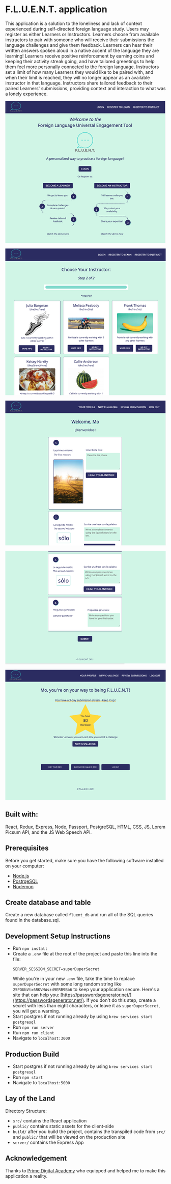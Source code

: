 
# F.L.U.E.N.T. application

This application is a solution to the loneliness and lack of context experienced during self-directed foreign language study.  Users may register as either Learners or Instructors.  Learners choose from available instructors to pair with someone who will receive their submissions the language challenges and give them feedback.  Learners can hear their written answers spoken aloud in a native accent of the language they are learning!  Learners receive positive reinforcement by earning coins and keeping their activity streak going, and have tailored greeetings to help them feel more personally connected to the foreign language.  Instructors set a limit of how many Learners they would like to be paired with, and when their limit is reached, they will no longer appear as an available instructor in that language.  Instructors share tailored feedback to their paired Learners' submissions, providing context and interaction to what was a lonely experience.

![Landing Page](./wireframes/fluent-landing.png)

![Learner Choose Instructor](./wireframes/fluent-choose.png)

![Learner Challenge Page (Part 1)](./wireframes/fluent-challenge.png)

![Learner Challenge Page (Part 2)](./wireframes/fluent-challenge2.png)

![Learner Profile ](./wireframes/fluent-profile.png)

## Built with:

React, Redux, Express, Node, Passport, PostgreSQL, HTML, CSS, JS, Lorem Picsum API, and the JS Web Speech API.


## Prerequisites

Before you get started, make sure you have the following software installed on your computer:

- [Node.js](https://nodejs.org/en/)
- [PostrgeSQL](https://www.postgresql.org/)
- [Nodemon](https://nodemon.io/)


## Create database and table

Create a new database called `fluent_db` and run all of the SQL queries found in the database.sql.


## Development Setup Instructions

- Run `npm install`
- Create a `.env` file at the root of the project and paste this line into the file:
  ```
  SERVER_SESSION_SECRET=superDuperSecret
  ```
  While you're in your new `.env` file, take the time to replace `superDuperSecret` with some long random string like `25POUbVtx6RKVNWszd9ERB9Bb6` to keep your application secure. Here's a site that can help you: [https://passwordsgenerator.net/](https://passwordsgenerator.net/). If you don't do this step, create a secret with less than eight characters, or leave it as `superDuperSecret`, you will get a warning.
- Start postgres if not running already by using `brew services start postgresql`
- Run `npm run server`
- Run `npm run client`
- Navigate to `localhost:3000`


## Production Build

- Start postgres if not running already by using `brew services start postgresql`
- Run `npm start`
- Navigate to `localhost:5000`


## Lay of the Land

Directory Structure:

- `src/` contains the React application
- `public/` contains static assets for the client-side
- `build/` after you build the project, contains the transpiled code from `src/` and `public/` that will be viewed on the production site
- `server/` contains the Express App


## Acknowledgement

Thanks to [Prime Digital Academy](https://www.primeacademy.io/) who equipped and helped me to make this application a reality.
